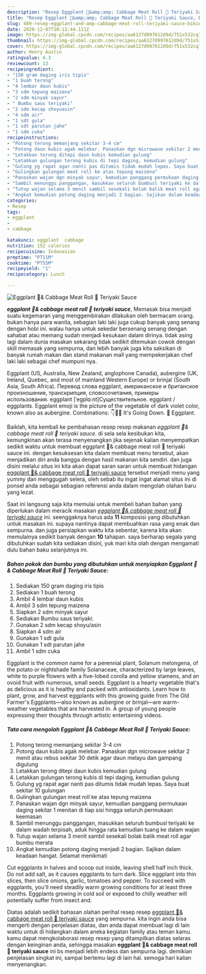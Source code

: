 ```yaml
---
description: "Resep Eggplant 🍆&amp;amp; Cabbage Meat Roll 🥓 Teriyaki Sauce, Bikin Ngiler"
title: "Resep Eggplant 🍆&amp;amp; Cabbage Meat Roll 🥓 Teriyaki Sauce, Bikin Ngiler"
slug: 409-resep-eggplant-and-amp-cabbage-meat-roll-teriyaki-sauce-bikin-ngiler
date: 2020-12-07T10:13:44.111Z
image: https://img-global.cpcdn.com/recipes/aa6127d997612d9d/751x532cq70/eggplant-🍆-cabbage-meat-roll-🥓-teriyaki-sauce-foto-resep-utama.jpg
thumbnail: https://img-global.cpcdn.com/recipes/aa6127d997612d9d/751x532cq70/eggplant-🍆-cabbage-meat-roll-🥓-teriyaki-sauce-foto-resep-utama.jpg
cover: https://img-global.cpcdn.com/recipes/aa6127d997612d9d/751x532cq70/eggplant-🍆-cabbage-meat-roll-🥓-teriyaki-sauce-foto-resep-utama.jpg
author: Henry Austin
ratingvalue: 4.3
reviewcount: 13
recipeingredient:
- "150 gram daging iris tipis"
- "1 buah terong"
- "4 lembar daun kubis"
- "3 sdm tepung maizena"
- "2 sdm minyak sayur"
- " Bumbu saus teriyaki"
- "2 sdm kecap shoyuasin"
- "4 sdm air"
- "1 sdt gula"
- "1 sdt parutan jahe"
- "1 sdm cuka"
recipeinstructions:
- "Potong terong memanjang sekitar 3-4 cm"
- "Potong daun kubis agak melebar. Panaskan dgn microwave sekitar 2 menit atau rebus sekitar 30 detik agar daun melayu dan gampang digulung"
- "Letakkan terong ditepi daun kubis kemudian gulung"
- "Letakkan gulungan terong kubis di tepi daging, kemudian gulung"
- "Gulung yg rapat agar nanti pas ditumis tidak mudah lepas. Saya buat sekitar 10 gulungan"
- "Gulingkan gulungan meat roll ke atas tepung maizena"
- "Panaskan wajan dgn minyak sayur, kemudian panggang permukaan daging sekitar 1 menitan di tiap sisi hingga seluruh permukaan keemasan"
- "Sambil menunggu panggangan, masukkan seluruh bumbusl teriyaki ke dalam wadah terpisah, aduk hingga rata kemudian tuang ke dalam wajan"
- "Tutup wajan selama 3 menit sambil sesekali bolak balik meat roll agar bumbu merata"
- "Angkat kemudian potong daging menjadi 2 bagian. Sajikan dalam keadaan hangat. Selamat menikmati"
categories:
- Resep
tags:
- eggplant
- 
- cabbage

katakunci: eggplant  cabbage 
nutrition: 152 calories
recipecuisine: Indonesian
preptime: "PT11M"
cooktime: "PT55M"
recipeyield: "1"
recipecategory: Lunch

---
```



![Eggplant 🍆&amp; Cabbage Meat Roll 🥓 Teriyaki Sauce](https://img-global.cpcdn.com/recipes/aa6127d997612d9d/751x532cq70/eggplant-🍆-cabbage-meat-roll-🥓-teriyaki-sauce-foto-resep-utama.jpg)

<b><i>eggplant 🍆&amp; cabbage meat roll 🥓 teriyaki sauce</i></b>, Memasak bisa menjadi suatu kegemaran yang menggembirakan dilakukan oleh bermacam orang. bukan hanya para wanita, sebagian laki laki juga cukup banyak yang senang dengan hobi ini. walau hanya untuk sekedar bersenang senang dengan sahabat atau memang sudah menjadi kesukaan dalam dirinya. tidak asing lagi dalam dunia masakan sekarang tidak sedikit ditemukan cowok dengan skill memasak yang sempurna, dan lebih banyak juga kita saksikan di banyak rumah makan dan stand makanan mall yang mempekerjakan chef laki laki sebagai chef mumpuni nya.

Eggplant (US, Australia, New Zealand, anglophone Canada), aubergine (UK, Ireland, Quebec, and most of mainland Western Europe) or brinjal (South Asia, South Africa). Перевод слова eggplant, американское и британское произношение, транскрипция, словосочетания, примеры использования. eggplant [ˈeɡplɑ:nt]Существительное. eggplant / eggplants. Eggplant emoji is the picture of the vegetable of dark violet color, known also as aubergine. Combinations: 👇👅🍆 It&#39;s Going Down. 🍆 Eggplant.

Baiklah, kita kembali ke pembahasan resep resep makanan <i>eggplant 🍆&amp; cabbage meat roll 🥓 teriyaki sauce</i>. di sela sela kesibukan kita, kemungkinan akan terasa menyenangkan jika sejenak kalian menyempatkan sedikit waktu untuk membuat eggplant 🍆&amp; cabbage meat roll 🥓 teriyaki sauce ini. dengan kesuksesan kita dalam membuat menu tersebut, akan menjadikan diri anda bangga dengan hasil makanan kita sendiri. dan juga disini melalui situs ini kita akan dapat saran saran untuk membuat hidangan <u>eggplant 🍆&amp; cabbage meat roll 🥓 teriyaki sauce</u> tersebut menjadi menu yang yummy dan menggugah selera, oleh sebab itu ingat ingat alamat situs ini di ponsel anda sebagai sebagian referensi anda dalam mengolah olahan baru yang lezat.


Saat ini langsung saja kita memulai untuk membeli bahan bahan yang diperlukan dalam meracik masakan <u><i>eggplant 🍆&amp; cabbage meat roll 🥓 teriyaki sauce</i></u> ini. seenggaknya harus ada <b>11</b> komposisi yang dibutuhkan untuk masakan ini. supaya nantinya dapat membuahkan rasa yang enak dan sempurna. dan juga persiapkan waktu kita sebentar, karena kita akan memulainya sedikit banyak dengan <b>10</b> tahapan. saya berharap segala yang dibutuhkan sudah kita sediakan disini, yuk mari kita olah dengan mengamati dulu bahan baku selanjutnya ini.

<!--inarticleads1-->

##### Bahan pokok dan bumbu yang dibutuhkan untuk menyiapkan Eggplant 🍆&amp; Cabbage Meat Roll 🥓 Teriyaki Sauce:

1. Sediakan 150 gram daging iris tipis
1. Sediakan 1 buah terong
1. Ambil 4 lembar daun kubis
1. Ambil 3 sdm tepung maizena
1. Siapkan 2 sdm minyak sayur
1. Sediakan  Bumbu saus teriyaki:
1. Gunakan 2 sdm kecap shoyu/asin
1. Siapkan 4 sdm air
1. Gunakan 1 sdt gula
1. Gunakan 1 sdt parutan jahe
1. Ambil 1 sdm cuka


Eggplant is the common name for a perennial plant, Solanum melongena, of the potato or nightshade family Solanaceae, characterized by large leaves, white to purple flowers with a five-lobed corolla and yellow stamens, and an ovoid fruit with numerous, small seeds. Eggplant is a hearty vegetable that&#39;s as delicious as it is healthy and packed with antioxidants. Learn how to plant, grow, and harvest eggplants with this growing guide from The Old Farmer&#39;s Eggplants—also known as aubergine or brinjal—are warm-weather vegetables that are harvested in. A group of young people expressing their thoughts through artistic entertaining videos. 

<!--inarticleads2-->

##### Tata cara mengolah Eggplant 🍆&amp; Cabbage Meat Roll 🥓 Teriyaki Sauce:

1. Potong terong memanjang sekitar 3-4 cm
1. Potong daun kubis agak melebar. Panaskan dgn microwave sekitar 2 menit atau rebus sekitar 30 detik agar daun melayu dan gampang digulung
1. Letakkan terong ditepi daun kubis kemudian gulung
1. Letakkan gulungan terong kubis di tepi daging, kemudian gulung
1. Gulung yg rapat agar nanti pas ditumis tidak mudah lepas. Saya buat sekitar 10 gulungan
1. Gulingkan gulungan meat roll ke atas tepung maizena
1. Panaskan wajan dgn minyak sayur, kemudian panggang permukaan daging sekitar 1 menitan di tiap sisi hingga seluruh permukaan keemasan
1. Sambil menunggu panggangan, masukkan seluruh bumbusl teriyaki ke dalam wadah terpisah, aduk hingga rata kemudian tuang ke dalam wajan
1. Tutup wajan selama 3 menit sambil sesekali bolak balik meat roll agar bumbu merata
1. Angkat kemudian potong daging menjadi 2 bagian. Sajikan dalam keadaan hangat. Selamat menikmati


Cut eggplants in halves and scoop out inside, leaving shell half inch thick. Do not add salt, as it causes eggplants to turn dark. Slice eggplant into thin slices, then slice onions, garlic, tomatoes and pepper. To succeed with eggplants, you&#39;ll need steadily warm growing conditions for at least three months. Eggplants growing in cold soil or exposed to chilly weather will potentially suffer from insect and. 

Diatas adalah sedikit bahasan olahan perihal resep resep <u>eggplant 🍆&amp; cabbage meat roll 🥓 teriyaki sauce</u> yang sempurna. kita ingin anda bisa mengerti dengan penjelasan diatas, dan anda dapat membuat lagi di lain waktu untuk di hidangkan dalam aneka kegiatan family atau teman kamu. kamu dapat mengkolaborasi resep resep yang ditampilkan diatas selaras dengan keinginan anda, sehingga masakan <b>eggplant 🍆&amp; cabbage meat roll 🥓 teriyaki sauce</b> ini bs menjadi lebih endess dan sempurna lagi. demikian penjelasan singkat ini, sampai bertemu lagi di lain hal. semoga hari kalian menyenangkan.
